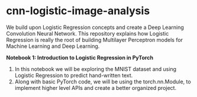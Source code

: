 # cnn-logistic-image-analysis
We build upon Logistic Regression concepts and create a Deep Learning Convolution Neural Network. This repository explains how Logistic Regression is really the root of building Multilayer Perceptron models for Machine Learning and Deep Learning.

**Notebook 1: Introduction to Logistic Regression in PyTorch**
1. In this notebook we will be exploring the MNIST dataset and using Logistic Regression to predict hand-written text. 
2. Along with basic PyTorch code, we will be using the torch.nn.Module, to implement higher level APIs and create a better organized project.
